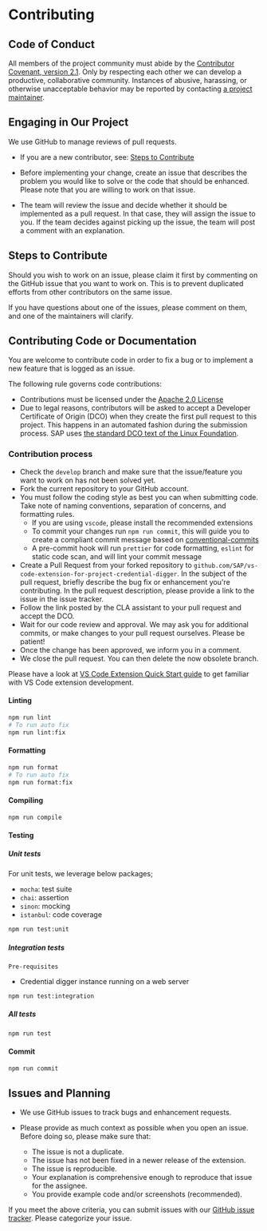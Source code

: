 # Contributing

## Code of Conduct

All members of the project community must abide by the [Contributor Covenant, version 2.1](CODE_OF_CONDUCT.md).
Only by respecting each other we can develop a productive, collaborative community.
Instances of abusive, harassing, or otherwise unacceptable behavior may be reported by contacting [a project maintainer](.reuse/dep5).

## Engaging in Our Project

We use GitHub to manage reviews of pull requests.

-   If you are a new contributor, see: [Steps to Contribute](#steps-to-contribute)

-   Before implementing your change, create an issue that describes the problem you would like to solve or the code that should be enhanced. Please note that you are willing to work on that issue.

-   The team will review the issue and decide whether it should be implemented as a pull request. In that case, they will assign the issue to you. If the team decides against picking up the issue, the team will post a comment with an explanation.

## Steps to Contribute

Should you wish to work on an issue, please claim it first by commenting on the GitHub issue that you want to work on. This is to prevent duplicated efforts from other contributors on the same issue.

If you have questions about one of the issues, please comment on them, and one of the maintainers will clarify.

## Contributing Code or Documentation

You are welcome to contribute code in order to fix a bug or to implement a new feature that is logged as an issue.

The following rule governs code contributions:

-   Contributions must be licensed under the [Apache 2.0 License](./LICENSE)
-   Due to legal reasons, contributors will be asked to accept a Developer Certificate of Origin (DCO) when they create the first pull request to this project. This happens in an automated fashion during the submission process. SAP uses [the standard DCO text of the Linux Foundation](https://developercertificate.org/).

### Contribution process

-   Check the `develop` branch and make sure that the issue/feature you want to work on has not been solved yet.
-   Fork the current repository to your GitHub account.
-   You must follow the coding style as best you can when submitting code. Take note of naming conventions, separation of concerns, and formatting rules.
    -   If you are using `vscode`, please install the recommended extensions
    -   To commit your changes run `npm run commit`, this will guide you to create a compliant commit message based on [conventional-commits](https://www.conventionalcommits.org/en/v1.0.0/)
    -   A pre-commit hook will run `prettier` for code formatting, `eslint` for static code scan, and will lint your commit message
-   Create a Pull Request from your forked repository to `github.com/SAP/vs-code-extension-for-project-credential-digger`. In the subject of the pull request, briefly describe the bug fix or enhancement you're contributing. In the pull request description, please provide a link to the issue in the issue tracker.
-   Follow the link posted by the CLA assistant to your pull request and accept the DCO.
-   Wait for our code review and approval. We may ask you for additional commits, or make changes to your pull request ourselves. Please be patient!
-   Once the change has been approved, we inform you in a comment.
-   We close the pull request. You can then delete the now obsolete branch.

Please have a look at [VS Code Extension Quick Start guide](./vsc-extension-quickstart.md) to get familiar with VS Code extension development.

#### Linting

```sh
npm run lint
# To run auto fix
npm run lint:fix
```

#### Formatting

```sh
npm run format
# To run auto fix
npm run format:fix
```

#### Compiling

```sh
npm run compile
```

#### Testing

##### Unit tests

For unit tests, we leverage below packages;

-   `mocha`: test suite
-   `chai`: assertion
-   `sinon`: mocking
-   `istanbul`: code coverage

```sh
npm run test:unit
```

##### Integration tests

`Pre-requisites`

-   Credential digger instance running on a web server

```sh
npm run test:integration
```

##### All tests

```sh
npm run test
```

#### Commit

```sh
npm run commit
```

## Issues and Planning

-   We use GitHub issues to track bugs and enhancement requests.

-   Please provide as much context as possible when you open an issue. Before doing so, please make sure that:
    -   The issue is not a duplicate.
    -   The issue has not been fixed in a newer release of the extension.
    -   The issue is reproducible.
    -   Your explanation is comprehensive enough to reproduce that issue for the assignee.
    -   You provide example code and/or screenshots (recommended).

If you meet the above criteria, you can submit issues with our [GitHub issue tracker](https://github.com/SAP/vs-code-extension-for-project-credential-digger/issues). Please categorize your issue.
